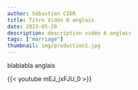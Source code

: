 ```yaml
---
author: Sébastien CIER
title: Titre Vidéo 6 anglais
date: 2023-05-20
description: description vidéo 6 anglais
tags: ["marriage"]
thumbnail: img/production1.jpg
---
```


blablabla anglais


{{< youtube mEJ_jxFJU_0 >}}



